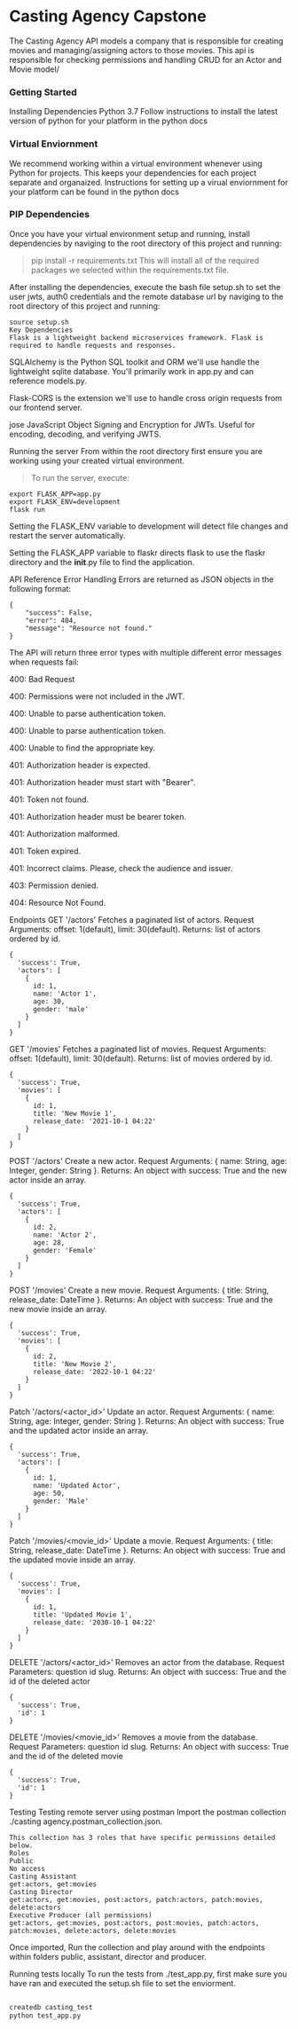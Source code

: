 # Casting Agency Capstone
The Casting Agency API models a company that is responsible for creating movies and managing/assigning actors to those movies. This api is responsible for checking permissions and handling CRUD for an Actor and Movie model/

### Getting Started
Installing Dependencies
Python 3.7
Follow instructions to install the latest version of python for your platform in the python docs

### Virtual Enviornment
We recommend working within a virtual environment whenever using Python for projects. This keeps your dependencies for each project separate and organaized. Instructions for setting up a virual enviornment for your platform can be found in the python docs

### PIP Dependencies
Once you have your virtual environment setup and running, install dependencies by naviging to the root directory of this project and running:

> pip install -r requirements.txt
This will install all of the required packages we selected within the requirements.txt file.

After installing the dependencies, execute the bash file setup.sh to set the user jwts, auth0 credentials and the remote database url by naviging to the root directory of this project and running:
```
source setup.sh
Key Dependencies
Flask is a lightweight backend microservices framework. Flask is required to handle requests and responses.
```
SQLAlchemy is the Python SQL toolkit and ORM we'll use handle the lightweight sqlite database. You'll primarily work in app.py and can reference models.py.

Flask-CORS is the extension we'll use to handle cross origin requests from our frontend server.

jose JavaScript Object Signing and Encryption for JWTs. Useful for encoding, decoding, and verifying JWTS.

Running the server
From within the root directory first ensure you are working using your created virtual environment.

> To run the server, execute:
```
export FLASK_APP=app.py
export FLASK_ENV=development
flask run
```
Setting the FLASK_ENV variable to development will detect file changes and restart the server automatically.

Setting the FLASK_APP variable to flaskr directs flask to use the flaskr directory and the __init__.py file to find the application.

API Reference
Error Handling
Errors are returned as JSON objects in the following format:
```
{
    "success": False, 
    "error": 404,
    "message": "Resource not found."
}
```
The API will return three error types with multiple different error messages when requests fail:

400: Bad Request

400: Permissions were not included in the JWT.

400: Unable to parse authentication token.

400: Unable to parse authentication token.

400: Unable to find the appropriate key.

401: Authorization header is expected.

401: Authorization header must start with "Bearer".

401: Token not found.

401: Authorization header must be bearer token.

401: Authorization malformed.

401: Token expired.

401: Incorrect claims. Please, check the audience and issuer.

403: Permission denied.

404: Resource Not Found.

Endpoints
GET '/actors'
Fetches a paginated list of actors.
Request Arguments: offset: 1(default), limit: 30(default).
Returns: list of actors ordered by id.
```
{
  'success': True,
  'actors': [
    {
      id: 1,
      name: 'Actor 1',
      age: 30,
      gender: 'male'
    }
  ]
}
```
GET '/movies'
Fetches a paginated list of movies.
Request Arguments: offset: 1(default), limit: 30(default).
Returns: list of movies ordered by id.
```
{
  'success': True,
  'movies': [
    {
      id: 1,
      title: 'New Movie 1',
      release_date: '2021-10-1 04:22'
    }
  ]
}
```
POST '/actors'
Create a new actor.
Request Arguments: { name: String, age: Integer, gender: String }.
Returns: An object with success: True and the new actor inside an array.
```
{
  'success': True,
  'actors': [
    {
      id: 2,
      name: 'Actor 2',
      age: 28,
      gender: 'Female'
    }
  ]
}
```
POST '/movies'
Create a new movie.
Request Arguments: { title: String, release_date: DateTime }.
Returns: An object with success: True and the new movie inside an array.
```
{
  'success': True,
  'movies': [
    {
      id: 2,
      title: 'New Movie 2',
      release_date: '2022-10-1 04:22'
    }
  ]
}
```
Patch '/actors/<actor_id>'
Update an actor.
Request Arguments: { name: String, age: Integer, gender: String }.
Returns: An object with success: True and the updated actor inside an array.
```
{
  'success': True,
  'actors': [
    {
      id: 1,
      name: 'Updated Actor',
      age: 50,
      gender: 'Male'
    }
  ]
}
```
Patch '/movies/<movie_id>'
Update a movie.
Request Arguments: { title: String, release_date: DateTime }.
Returns: An object with success: True and the updated movie inside an array.
```
{
  'success': True,
  'movies': [
    {
      id: 1,
      title: 'Updated Movie 1',
      release_date: '2030-10-1 04:22'
    }
  ]
}
```
DELETE '/actors/<actor_id>'
Removes an actor from the database.
Request Parameters: question id slug.
Returns: An object with success: True and the id of the deleted actor
```
{
  'success': True,
  'id': 1
}
```
DELETE '/movies/<movie_id>'
Removes a movie from the database.
Request Parameters: question id slug.
Returns: An object with success: True and the id of the deleted movie
```
{
  'success': True,
  'id': 1
}
```
Testing
Testing remote server using postman
Import the postman collection ./casting agency.postman_collection.json.

```
This collection has 3 roles that have specific permissions detailed below.
Roles
Public
No access
Casting Assistant
get:actors, get:movies
Casting Director
get:actors, get:movies, post:actors, patch:actors, patch:movies, delete:actors
Executive Producer (all permissions)
get:actors, get:movies, post:actors, post:movies, patch:actors, patch:movies, delete:actors, delete:movies
```
Once imported, Run the collection and play around with the endpoints within folders public, assistant, director and producer.

Running tests locally
To run the tests from ./test_app.py, first make sure you have ran and executed the setup.sh file to set the enviorment.
``` 1

createdb casting_test
python test_app.py
```